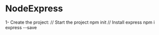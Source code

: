# NodeExpress
1- Create the project:
    // Start the project
    npm init 
    // Install express
    npm i express --save